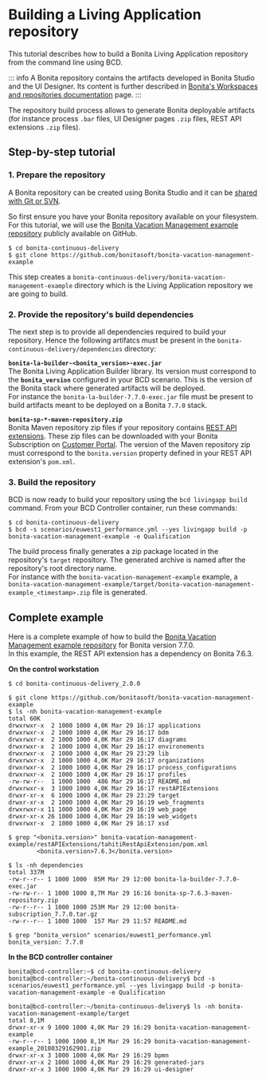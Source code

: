 # Building a Living Application repository

This tutorial describes how to build a Bonita Living Application repository from the command line using BCD.

::: info
A Bonita repository contains the artifacts developed in Bonita Studio and the UI Designer. Its content is further described in [Bonita's Workspaces and repositories documentation](https://documentation.bonitasoft.com/bonita/${bonitaDocVersion}/workspaces-and-repositories) page.
:::

The repository build process allows to generate Bonita deployable artifacts (for instance process `.bar` files, UI Designer pages `.zip` files, REST API extensions `.zip` files).


## Step-by-step tutorial

### 1. Prepare the repository

A Bonita repository can be created using Bonita Studio and it can be [shared with Git or SVN](https://documentation.bonitasoft.com/bonita/${bonitaDocVersion}/workspaces-and-repositories#toc5).

So first ensure you have your Bonita repository available on your filesystem.  
For this tutorial, we will use the [Bonita Vacation Management example repository](https://github.com/bonitasoft/bonita-vacation-management-example) publicly available on GitHub.

```
$ cd bonita-continuous-delivery
$ git clone https://github.com/bonitasoft/bonita-vacation-management-example
```

This step creates a `bonita-continuous-delivery/bonita-vacation-management-example` directory which is the Living Application repository we are going to build.


### 2. Provide the repository's build dependencies

The next step is to provide all dependencies required to build your repository. Hence the following artifatcs must be present in the `bonita-continuous-delivery/dependencies` directory:

**`bonita-la-builder-<bonita_version>-exec.jar`**  
The Bonita Living Application Builder library. Its version must correspond to the **`bonita_version`** configured in your BCD scenario. This is the version of the Bonita stack where generated artifacts will be deployed.  
For instance the `bonita-la-builder-7.7.0-exec.jar` file must be present to build artifacts meant to be deployed on a Bonita `7.7.0` stack.

**`bonita-sp-*-maven-repository.zip`**  
Bonita Maven repository zip files if your repository contains [REST API extensions](https://documentation.bonitasoft.com/bonita/${bonitaDocVersion}/api-extensions). These zip files can be downloaded with your Bonita Subscription on [Customer Portal](https://customer.bonitasoft.com/). The version of the Maven repository zip must correspond to the `bonita.version` property defined in your REST API extension's `pom.xml`.


### 3. Build the repository

BCD is now ready to build your repository using the `bcd livingapp build` command. From your BCD Controller container, run these commands:

```
$ cd bonita-continuous-delivery
$ bcd -s scenarios/euwest1_performance.yml --yes livingapp build -p bonita-vacation-management-example -e Qualification
```

The build process finally generates a zip package located in the repository's `target` repository. The generated archive is named after the repository's root directory name.  
For instance with the `bonita-vacation-management-example` example, a `bonita-vacation-management-example/target/bonita-vacation-management-example_<timestamp>.zip` file is generated.


## Complete example

Here is a complete example of how to build the [Bonita Vacation Management example repository](https://github.com/bonitasoft/bonita-vacation-management-example) for Bonita version 7.7.0.  
In this example, the REST API extension has a dependency on Bonita 7.6.3.

**On the control workstation**
```
$ cd bonita-continuous-delivery_2.0.0

$ git clone https://github.com/bonitasoft/bonita-vacation-management-example
$ ls -nh bonita-vacation-management-example
total 60K
drwxrwxr-x  2 1000 1000 4,0K Mar 29 16:17 applications
drwxrwxr-x  2 1000 1000 4,0K Mar 29 16:17 bdm
drwxrwxr-x  2 1000 1000 4,0K Mar 29 16:17 diagrams
drwxrwxr-x  2 1000 1000 4,0K Mar 29 16:17 environements
drwxrwxr-x  2 1000 1000 4,0K Mar 29 23:29 lib
drwxrwxr-x  2 1000 1000 4,0K Mar 29 16:17 organizations
drwxrwxr-x  2 1000 1000 4,0K Mar 29 16:17 process_configurations
drwxrwxr-x  2 1000 1000 4,0K Mar 29 16:17 profiles
-rw-rw-r--  1 1000 1000  486 Mar 29 16:17 README.md
drwxrwxr-x  3 1000 1000 4,0K Mar 29 16:17 restAPIExtensions
drwxr-xr-x  6 1000 1000 4,0K Mar 29 23:29 target
drwxr-xr-x  2 1000 1000 4,0K Mar 29 16:19 web_fragments
drwxrwxr-x 11 1000 1000 4,0K Mar 29 16:19 web_page
drwxr-xr-x 26 1000 1000 4,0K Mar 29 16:19 web_widgets
drwxrwxr-x  2 1000 1000 4,0K Mar 29 16:17 xsd

$ grep "<bonita.version>" bonita-vacation-management-example/restAPIExtensions/tahitiRestApiExtension/pom.xml
        <bonita.version>7.6.3</bonita.version>

$ ls -nh dependencies 
total 337M
-rw-r--r-- 1 1000 1000  85M Mar 29 12:00 bonita-la-builder-7.7.0-exec.jar
-rw-rw-r-- 1 1000 1000 8,7M Mar 29 16:16 bonita-sp-7.6.3-maven-repository.zip
-rw-r--r-- 1 1000 1000 253M Mar 29 12:00 bonita-subscription_7.7.0.tar.gz
-rw-r--r-- 1 1000 1000  157 Mar 29 11:57 README.md

$ grep "bonita_version" scenarios/euwest1_performance.yml
bonita_version: 7.7.0
```


**In the BCD controller container**
```
bonita@bcd-controller:~$ cd bonita-continuous-delivery
bonita@bcd-controller:~/bonita-continuous-delivery$ bcd -s scenarios/euwest1_performance.yml --yes livingapp build -p bonita-vacation-management-example -e Qualification

bonita@bcd-controller:~/bonita-continuous-delivery$ ls -nh bonita-vacation-management-example/target 
total 8,1M
drwxr-xr-x 9 1000 1000 4,0K Mar 29 16:29 bonita-vacation-management-example
-rw-r--r-- 1 1000 1000 8,1M Mar 29 16:29 bonita-vacation-management-example_20180329162901.zip
drwxr-xr-x 3 1000 1000 4,0K Mar 29 16:29 bpmn
drwxr-xr-x 2 1000 1000 4,0K Mar 29 16:29 generated-jars
drwxr-xr-x 3 1000 1000 4,0K Mar 29 16:29 ui-designer
```
